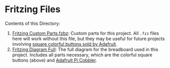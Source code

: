 Fritzing Files
==============
Contents of this Directory:

1. [Fritzing Custom Parts.fzbz](https://github.com/FabCamp/SimonGPIO2.0/blob/master/Fritzing%20Files/Fritzing%20Custom%20Parts.fzbz): Custom parts for this project. All `.fzz` files here will work without this file, but they may be useful for future projects involving [square colorful buttons sold by Adafruit](http://www.adafruit.com/products/1010).
2. [Fritzing Diagram Full](https://github.com/FabCamp/SimonGPIO2.0/blob/master/Fritzing%20Files/Fritzing%20Diagram%20Full.fzz): The full diagram for the breadboard used in this project. Includes all parts necessary, which are the colorful square buttons (above) and [Adafruit Pi Cobbler](). 

